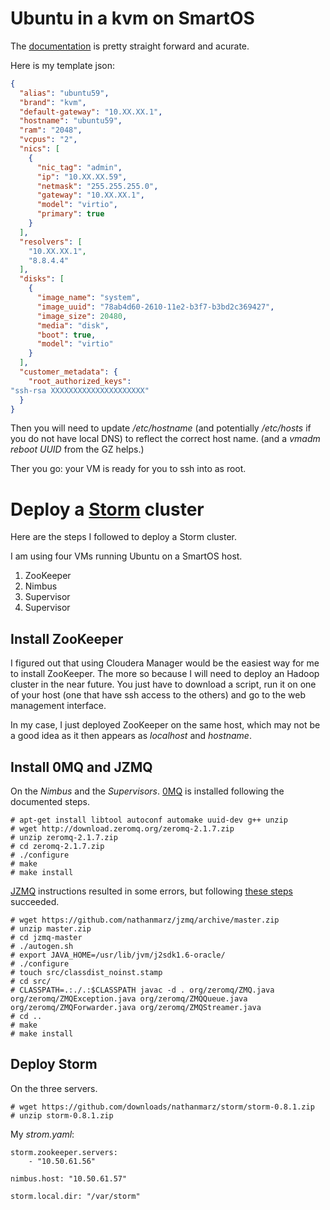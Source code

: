 Ubuntu in a kvm on SmartOS
===

The [documentation](http://wiki.smartos.org/display/DOC/How+to+create+a+KVM+VM+%28+Hypervisor+virtualized+machine+%29+in+SmartOS) is pretty straight forward and acurate.

Here is my template json:
```json
{
  "alias": "ubuntu59",
  "brand": "kvm",
  "default-gateway": "10.XX.XX.1",
  "hostname": "ubuntu59",
  "ram": "2048",
  "vcpus": "2",
  "nics": [
    {
      "nic_tag": "admin",
      "ip": "10.XX.XX.59",
      "netmask": "255.255.255.0",
      "gateway": "10.XX.XX.1",
      "model": "virtio",
      "primary": true
    }
  ],
  "resolvers": [
    "10.XX.XX.1",
    "8.8.4.4"
  ],
  "disks": [
    {
      "image_name": "system",
      "image_uuid": "78ab4d60-2610-11e2-b3f7-b3bd2c369427",
      "image_size": 20480,
      "media": "disk",
      "boot": true,
      "model": "virtio"
    }
  ],
  "customer_metadata": {
    "root_authorized_keys":
"ssh-rsa XXXXXXXXXXXXXXXXXXXXX"
  }
}
```

Then you will need to update _/etc/hostname_ (and potentially _/etc/hosts_ if you do not have local DNS) to reflect the correct host name.
(and a _vmadm reboot UUID_ from the GZ helps.)

Ther you go: your VM is ready for you to ssh into as root.

Deploy a [Storm](https://github.com/nathanmarz/storm/) cluster
===

Here are the steps I followed to deploy a Storm cluster.

I am using four VMs running Ubuntu on a SmartOS host.

1. ZooKeeper
2. Nimbus
3. Supervisor
4. Supervisor

Install ZooKeeper
--

I figured out that using Cloudera Manager would be the easiest way for me to install ZooKeeper. The more so because I will need to deploy an Hadoop cluster in the near future. You just have to download a script, run it on one of your host (one that have ssh access to the others) and go to the web management interface.

In my case, I just deployed ZooKeeper on the same host, which may not be a good idea as it then appears as _localhost_ and _hostname_.

Install 0MQ and JZMQ
--

On the _Nimbus_ and the _Supervisors_.
[0MQ](http://www.zeromq.org/area:download) is installed following the documented steps.
```
# apt-get install libtool autoconf automake uuid-dev g++ unzip
# wget http://download.zeromq.org/zeromq-2.1.7.zip
# unzip zeromq-2.1.7.zip
# cd zeromq-2.1.7.zip
# ./configure
# make
# make install
```
[JZMQ](https://github.com/nathanmarz/jzmq) instructions resulted in some errors, but following [these steps](http://goddamndave.com/post/21825808254/compiling-storm-on-osx-lion) succeeded.
```
# wget https://github.com/nathanmarz/jzmq/archive/master.zip
# unzip master.zip
# cd jzmq-master
# ./autogen.sh
# export JAVA_HOME=/usr/lib/jvm/j2sdk1.6-oracle/
# ./configure
# touch src/classdist_noinst.stamp
# cd src/
# CLASSPATH=.:./.:$CLASSPATH javac -d . org/zeromq/ZMQ.java org/zeromq/ZMQException.java org/zeromq/ZMQQueue.java org/zeromq/ZMQForwarder.java org/zeromq/ZMQStreamer.java
# cd ..
# make
# make install
```

Deploy Storm
--

On the three servers.
```
# wget https://github.com/downloads/nathanmarz/storm/storm-0.8.1.zip
# unzip storm-0.8.1.zip
```

My _strom.yaml_:
```
storm.zookeeper.servers:
    - "10.50.61.56"
    
nimbus.host: "10.50.61.57"

storm.local.dir: "/var/storm"
```
